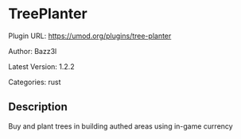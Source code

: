 # TreePlanter

Plugin URL: https://umod.org/plugins/tree-planter

Author: Bazz3l

Latest Version: 1.2.2

Categories: rust

## Description

Buy and plant trees in building authed areas using in-game currency
